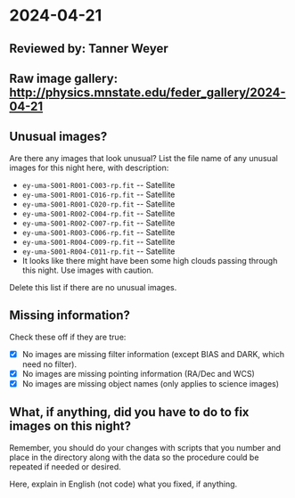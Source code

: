 # 2024-04-21

## Reviewed by:   Tanner Weyer

## Raw image gallery: http://physics.mnstate.edu/feder_gallery/2024-04-21

## Unusual images?

Are there any images that look unusual? List the file name of any unusual images for this night here, with description:

+ `ey-uma-S001-R001-C003-rp.fit` -- Satellite
+ `ey-uma-S001-R001-C016-rp.fit` -- Satellite
+ `ey-uma-S001-R001-C020-rp.fit` -- Satellite
+ `ey-uma-S001-R002-C004-rp.fit` -- Satellite
+ `ey-uma-S001-R002-C007-rp.fit` -- Satellite
+ `ey-uma-S001-R003-C006-rp.fit` -- Satellite
+ `ey-uma-S001-R004-C009-rp.fit` -- Satellite
+ `ey-uma-S001-R004-C011-rp.fit` -- Satellite
+ It looks like there might have been some high clouds passing through this night. Use images with caution. 

Delete this list if there are no unusual images.

## Missing information?

Check these off if they are true:

- [x] No images are missing filter information (except BIAS and DARK, which need no filter).
- [x] No images are missing pointing information (RA/Dec and WCS)
- [x] No images are missing object names (only applies to science images)

## What, if anything, did you have to do to fix images on this night?

Remember, you should do your changes with scripts that you number and place in the
directory along with the data so the procedure could be repeated if needed or
desired.

Here, explain in English (not code) what you fixed, if anything.
